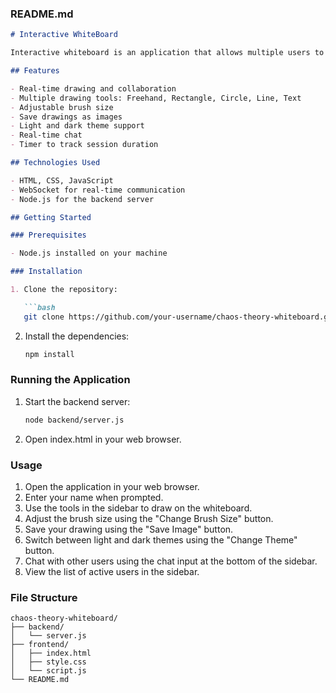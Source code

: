 ### README.md

```markdown
# Interactive WhiteBoard

Interactive whiteboard is an application that allows multiple users to draw, chat, and collaborate in real-time. The application supports various drawing tools, including freehand drawing, rectangles, circles, and lines. Users can also change the brush size, save their drawings, and switch between light and dark themes.

## Features

- Real-time drawing and collaboration
- Multiple drawing tools: Freehand, Rectangle, Circle, Line, Text
- Adjustable brush size
- Save drawings as images
- Light and dark theme support
- Real-time chat
- Timer to track session duration

## Technologies Used

- HTML, CSS, JavaScript
- WebSocket for real-time communication
- Node.js for the backend server

## Getting Started

### Prerequisites

- Node.js installed on your machine

### Installation

1. Clone the repository:

   ```bash
   git clone https://github.com/your-username/chaos-theory-whiteboard.git](https://github.com/muhammadmahad4/Collaborative-Whiteboard.git
   ```

2. Install the dependencies:

   ```bash
   npm install
   ```

### Running the Application

1. Start the backend server:

   ```bash
   node backend/server.js
   ```

2. Open index.html in your web browser.

### Usage

1. Open the application in your web browser.
2. Enter your name when prompted.
3. Use the tools in the sidebar to draw on the whiteboard.
4. Adjust the brush size using the "Change Brush Size" button.
5. Save your drawing using the "Save Image" button.
6. Switch between light and dark themes using the "Change Theme" button.
7. Chat with other users using the chat input at the bottom of the sidebar.
8. View the list of active users in the sidebar.

### File Structure

```
chaos-theory-whiteboard/
├── backend/
│   └── server.js
├── frontend/
│   ├── index.html
│   ├── style.css
│   └── script.js
└── README.md
```
